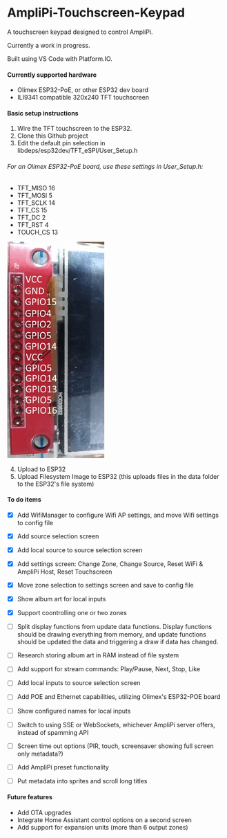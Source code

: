 # AmpliPi-Touchscreen-Keypad
A touchscreen keypad designed to control AmpliPi.

Currently a work in progress.

Built using VS Code with Platform.IO.

#### Currently supported hardware
- Olimex ESP32-PoE, or other ESP32 dev board
- ILI9341 compatible 320x240 TFT touchscreen

#### Basic setup instructions
1. Wire the TFT touchscreen to the ESP32.
2. Clone this Github project
3. Edit the default pin selection in libdeps/esp32dev/TFT_eSPI/User_Setup.h

###### For an Olimex ESP32-PoE board, use these settings in User_Setup.h:
- TFT_MISO 16
- TFT_MOSI  5
- TFT_SCLK 14
- TFT_CS   15
- TFT_DC    2
- TFT_RST   4
- TOUCH_CS 13

![alt text](https://github.com/kjk2010/AmpliPi-Touchscreen-Keypad/blob/main/docs/ESP32-to-TFT-pin-assignment.jpg?raw=true)

4. Upload to ESP32
5. Upload Filesystem Image to ESP32 (this uploads files in the data folder to the ESP32's file system)


#### To do items
- [x] Add WifiManager to configure Wifi AP settings, and move Wifi settings to config file
- [x] Add source selection screen
- [x] Add local source to source selection screen
- [x] Add settings screen: Change Zone, Change Source, Reset WiFi & AmpliPi Host, Reset Touchscreen
- [x] Move zone selection to settings screen and save to config file
- [x] Show album art for local inputs
- [x] Support coontrolling one or two zones
- [ ] Split display functions from update data functions. Display functions should be drawing everything from memory, and update functions should be updated the data and triggering a draw if data has changed.
- [ ] Research storing album art in RAM instead of file system
- [ ] Add support for stream commands: Play/Pause, Next, Stop, Like
- [ ] Add local inputs to source selection screen
- [ ] Add POE and Ethernet capabilities, utilizing Olimex's ESP32-POE board
- [ ] Show configured names for local inputs
- [ ] Switch to using SSE or WebSockets, whichever AmpliPi server offers, instead of spamming API
- [ ] Screen time out options (PIR, touch, screensaver showing full screen only metadata?)
- [ ] Add AmpliPi preset functionality
- [ ] Put metadata into sprites and scroll long titles


#### Future features
- Add OTA upgrades
- Integrate Home Assistant control options on a second screen
- Add support for expansion units (more than 6 output zones)
